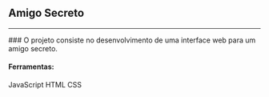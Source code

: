 ## Amigo Secreto
<hr>
### O projeto consiste no desenvolvimento de uma interface web para um amigo secreto.

#### Ferramentas:
JavaScript
HTML
CSS